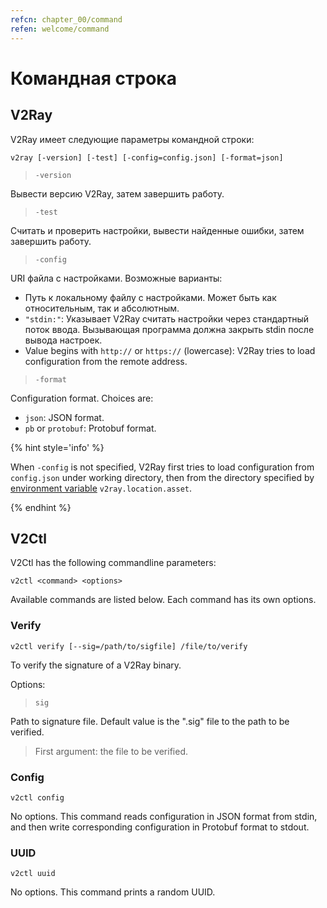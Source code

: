 ```yaml
---
refcn: chapter_00/command
refen: welcome/command
---
```

# Командная строка

## V2Ray

V2Ray имеет следующие параметры командной строки:

```shell
v2ray [-version] [-test] [-config=config.json] [-format=json]
```

> `-version`

Вывести версию V2Ray, затем завершить работу.

> `-test`

Считать и проверить настройки, вывести найденные ошибки, затем завершить работу.

> `-config`

URI файла с настройками. Возможные варианты:

* Путь к локальному файлу с настройками. Может быть как относительным, так и абсолютным.
* `"stdin:"`: Указывает V2Ray считать настройки через стандартный поток ввода. Вызывающая программа должна закрыть stdin после вывода настроек.
* Value begins with `http://` or `https://` (lowercase): V2Ray tries to load configuration from the remote address.

> `-format`

Configuration format. Choices are:

* `json`: JSON format.
* `pb` or `protobuf`: Protobuf format.

{% hint style='info' %}

When `-config` is not specified, V2Ray first tries to load configuration from `config.json` under working directory, then from the directory specified by [environment variable](../configuration/env.md) `v2ray.location.asset`.

{% endhint %}

## V2Ctl

V2Ctl has the following commandline parameters:

```shell
v2ctl <command> <options>
```

Available commands are listed below. Each command has its own options.

### Verify

`v2ctl verify [--sig=/path/to/sigfile] /file/to/verify`

To verify the signature of a V2Ray binary.

Options:

> `sig`

Path to signature file. Default value is the ".sig" file to the path to be verified.

> First argument: the file to be verified.

### Config

`v2ctl config`

No options. This command reads configuration in JSON format from stdin, and then write corresponding configuration in Protobuf format to stdout.

### UUID

`v2ctl uuid`

No options. This command prints a random UUID.